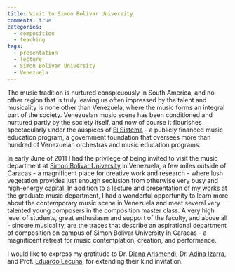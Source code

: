 ```yaml
---
title: Visit to Simon Bolivar University
comments: true
categories: 
  - composition
  - teaching
tags:
  - presentation
  - lecture
  - Simon Bolivar University
  - Venezuela
---
```

The music tradition is nurtured conspicuously in South America, and no other region that is truly leaving us often impressed by the talent and musicality is none other than Venezuela, where the music forms an integral part of the society. Venezuelan music scene has been conditioned and nurtured partly by the society itself, and now of course it flourishes spectacularly under the auspices of [El Sistema][el_sistema] - a publicly financed music education program, a government foundation that oversees more than hundred of Venezuelan orchestras and music education programs.

In early June of 2011 I had the privilege of being invited to visit the music department at [Simon Bolivar University][simon_bolivar_university] in Venezuela, a few miles outside of Caracas - a magnificent place for creative work and research - where lush vegetation provides just enough seclusion from otherwise very busy and high-energy capital. In addition to a lecture and presentation of my works at the graduate music department, I had a wonderful opportunity to learn more about the contemporary music scene in Venezuela and meet several very talented young composers in the composition master class. A very high level of students, great enthusiasm and support of the faculty, and above all - sincere musicality, are the traces that describe an aspirational department of composition on campus of Simon Bolivar University in Caracas - a magnificent retreat for music contemplation, creation, and performance.

I would like to express my gratitude to Dr. [Diana Arismendi][diana_arismendi], Dr. [Adina Izarra][adina_izarra], and Prof. [Eduardo Lecuna][eduardo_lecuna], for extending their kind invitation.

[el_sistema]: http://www.fesnojiv.gob.ve/en.html
[simon_bolivar_university]: http://www.usb.ve/
[diana_arismendi]: http://www.musica.coord.usb.ve/svmc/compos/diana/diana_bio_corto_esp.html
[adina_izarra]: http://prof.usb.ve/aizarra/
[eduardo_lecuna]: http://www.musica.coord.usb.ve/profesores/EduardoLecuna.html


